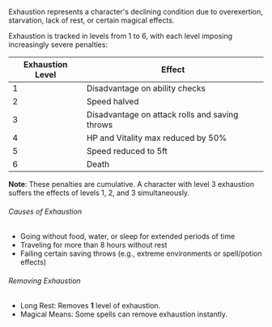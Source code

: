 Exhaustion represents a character's declining condition due to overexertion, starvation, lack of rest, or certain magical effects.

Exhaustion is tracked in levels from 1 to 6, with each level imposing increasingly severe penalties:

| Exhaustion Level | Effect                                         |
| ---------------- | ---------------------------------------------- |
| 1                | Disadvantage on ability checks                 |
| 2                | Speed halved                                   |
| 3                | Disadvantage on attack rolls and saving throws |
| 4                | HP and Vitality max reduced by 50%             |
| 5                | Speed reduced to 5ft                           |
| 6                | Death                                          |

**Note**: These penalties are cumulative. A character with level 3 exhaustion suffers the effects of levels 1, 2, and 3 simultaneously.
###### Causes of Exhaustion
- Going without food, water, or sleep for extended periods of time
- Traveling for more than 8 hours without rest
- Failing certain saving throws (e.g., extreme environments or spell/potion effects)
###### Removing Exhaustion
- Long Rest: Removes **1** level of exhaustion.
- Magical Means: Some spells can remove exhaustion instantly.
